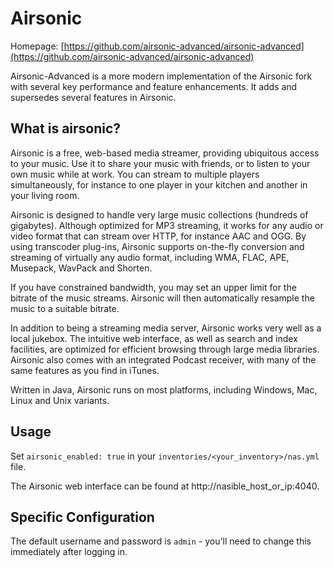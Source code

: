 # Airsonic

Homepage: [https://github.com/airsonic-advanced/airsonic-advanced](https://github.com/airsonic-advanced/airsonic-advanced)

Airsonic-Advanced is a more modern implementation of the Airsonic fork with several key performance and feature enhancements. It adds and supersedes several features in Airsonic.

## What is airsonic?

Airsonic is a free, web-based media streamer, providing ubiquitous access to your music. Use it to share your music with friends, or to listen to your own music while at work. You can stream to multiple players simultaneously, for instance to one player in your kitchen and another in your living room.

Airsonic is designed to handle very large music collections (hundreds of gigabytes). Although optimized for MP3 streaming, it works for any audio or video format that can stream over HTTP, for instance AAC and OGG. By using transcoder plug-ins, Airsonic supports on-the-fly conversion and streaming of virtually any audio format, including WMA, FLAC, APE, Musepack, WavPack and Shorten.

If you have constrained bandwidth, you may set an upper limit for the bitrate of the music streams. Airsonic will then automatically resample the music to a suitable bitrate.

In addition to being a streaming media server, Airsonic works very well as a local jukebox. The intuitive web interface, as well as search and index facilities, are optimized for efficient browsing through large media libraries. Airsonic also comes with an integrated Podcast receiver, with many of the same features as you find in iTunes.

Written in Java, Airsonic runs on most platforms, including Windows, Mac, Linux and Unix variants.

## Usage

Set `airsonic_enabled: true` in your `inventories/<your_inventory>/nas.yml` file.

The Airsonic web interface can be found at http://nasible_host_or_ip:4040.

## Specific Configuration

The default username and password is `admin` - you'll need to change this immediately after logging in.